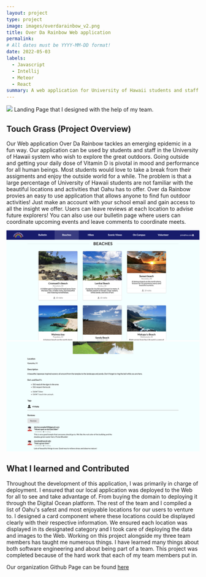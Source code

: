 ```yaml
---
layout: project
type: project
image: images/overdarainbow_v2.png
title: Over Da Rainbow Web application
permalink: 
# All dates must be YYYY-MM-DD format!
date: 2022-05-03
labels:
  - Javascript
  - Intellij
  - Meteor
  - React
summary: A web application for University of Hawaii students and staff to find beautiful outdoor locations and activities to soak up the sun.
---
```

 <img class="ui image" src="../images/landing.png">
 Landing Page that I designed with the help of my team.


## Touch Grass (Project Overview)

Our Web application Over Da Rainbow tackles an emerging epidemic in a fun way. Our application can be used by students and staff in the University of Hawaii system who wish to explore the great outdoors. Going outside and getting your daily dose of Vitamin D is pivotal in mood and performance for all human beings. Most students would love to take a break from their assigments and enjoy the outside world for a while. The problem is that a large percentage of University of Hawaii students are not familiar with the beautiful locations and activities that Oahu has to offer. Over da Rainbow provies an easy to use application that allows anyone to find fun outdoor activities! Just make an account with your school email and gain access to all the insight we offer. Users can leave reviews at each location to advise future explorers! You can also use our bulletin page where users can coordinate upcoming events and leave comments to coordinate meets.

<img class="ui medium left floated image" src="../images/hike-page.png">  <img class="ui medium right floated image" src="../images/review.png">

## What I learned and Contributed

Throughout the development of this application, I was primarily in charge of deployment. I ensured that our local application was deployed to the Web for all to see and take advantage of. From buying the domain to deploying it through the Digital Ocean platform. The rest of the team and I compiled a list of Oahu's safest and most enjoyable locations for our users to venture to. I designed a card component where these locations could be displayed clearly with their respective information. We ensured each location was displayed in its designated category and I took care of deploying the data and images to the Web. Working on this project alongside my three team members has taught me numerous things. I have learned many things about both software engineering and about being part of a team. This project was completed because of the hard work that each of my team members put in. 

Our organization Github Page can be found [here](https://github.com/over-da-rainbow/over-da-rainbow)
